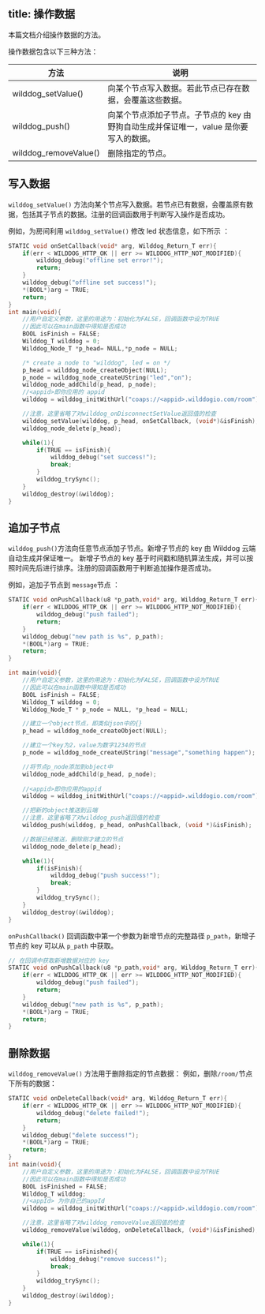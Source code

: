 title:  操作数据
---
本篇文档介绍操作数据的方法。

操作数据包含以下三种方法：

方法 |  说明 
----|------
wilddog_setValue() | 向某个节点写入数据。若此节点已存在数据，会覆盖这些数据。 
wilddog_push() | 向某个节点添加子节点。子节点的 key 由野狗自动生成并保证唯一，value 是你要写入的数据。
wilddog_removeValue() | 删除指定的节点。

## 写入数据


`wilddog_setValue()` 方法向某个节点写入数据。若节点已有数据，会覆盖原有数据，包括其子节点的数据。注册的回调函数用于判断写入操作是否成功。

例如，为房间利用 `wilddog_setValue()` 修改 led 状态信息，如下所示 ：

```c
STATIC void onSetCallback(void* arg, Wilddog_Return_T err){
    if(err < WILDDOG_HTTP_OK || err >= WILDDOG_HTTP_NOT_MODIFIED){
        wilddog_debug("offline set error!");
        return;
    }
    wilddog_debug("offline set success!");
    *(BOOL*)arg = TRUE;
    return;
}
int main(void){
    //用户自定义参数，这里的用途为：初始化为FALSE，回调函数中设为TRUE
    //因此可以在main函数中得知是否成功
    BOOL isFinish = FALSE;
    Wilddog_T wilddog = 0;
    Wilddog_Node_T *p_head= NULL,*p_node = NULL;

    /* create a node to "wilddog", led = on */
    p_head = wilddog_node_createObject(NULL);
    p_node = wilddog_node_createUString("led","on");
    wilddog_node_addChild(p_head, p_node);
    //<appid>即你应用的 appid
    wilddog = wilddog_initWithUrl("coaps://<appid>.wilddogio.com/room");

    //注意，这里省略了对wilddog_onDisconnectSetValue返回值的检查
    wilddog_setValue(wilddog, p_head, onSetCallback, (void*)&isFinish);
    wilddog_node_delete(p_head);

    while(1){
        if(TRUE == isFinish){
            wilddog_debug("set success!");
            break;
        }
        wilddog_trySync();
    }
    wilddog_destroy(&wilddog);
}
```

## 追加子节点

`wilddog_push()`方法向任意节点添加子节点。新增子节点的 key 由 Wilddog  云端自动生成并保证唯一。 新增子节点的 key 基于时间戳和随机算法生成，并可以按照时间先后进行排序。注册的回调函数用于判断追加操作是否成功。

例如，追加子节点到 `message`节点 ：

```c
STATIC void onPushCallback(u8 *p_path,void* arg, Wilddog_Return_T err){
    if(err < WILDDOG_HTTP_OK || err >= WILDDOG_HTTP_NOT_MODIFIED){
        wilddog_debug("push failed");
        return;
    }
    wilddog_debug("new path is %s", p_path);
    *(BOOL*)arg = TRUE;
    return;
}

int main(void){
    //用户自定义参数，这里的用途为：初始化为FALSE，回调函数中设为TRUE
    //因此可以在main函数中得知是否成功
    BOOL isFinish = FALSE;
    Wilddog_T wilddog = 0;
    Wilddog_Node_T * p_node = NULL, *p_head = NULL;

    //建立一个object节点，即类似json中的{}
    p_head = wilddog_node_createObject(NULL);

    //建立一个key为2，value为数字1234的节点
    p_node = wilddog_node_createUString("message","something happen");

    //将节点p_node添加到object中
    wilddog_node_addChild(p_head, p_node);
    
    //<appid>即你应用的appid
    wilddog = wilddog_initWithUrl("coaps://<appid>.wilddogio.com/room");

    //把新的object推送到云端
    //注意，这里省略了对wilddog_push返回值的检查
    wilddog_push(wilddog, p_head, onPushCallback, (void *)&isFinish);

    //数据已经推送，删除刚才建立的节点
    wilddog_node_delete(p_head);

    while(1){
        if(isFinish){
            wilddog_debug("push success!");
            break;
        }
        wilddog_trySync();
    }
    wilddog_destroy(&wilddog);
}
```

`onPushCallback()` 回调函数中第一个参数为新增节点的完整路径 `p_path`，新增子节点的 key 可以从 `p_path` 中获取。

```c
// 在回调中获取新增数据对应的 key
STATIC void onPushCallback(u8 *p_path,void* arg, Wilddog_Return_T err){
    if(err < WILDDOG_HTTP_OK || err >= WILDDOG_HTTP_NOT_MODIFIED){
        wilddog_debug("push failed");
        return;
    }
    wilddog_debug("new path is %s", p_path);
    *(BOOL*)arg = TRUE;
    return;
}

```
## 删除数据

`wilddog_removeValue()` 方法用于删除指定的节点数据：
例如，删除`/room/`节点下所有的数据：

```c
STATIC void onDeleteCallback(void* arg, Wilddog_Return_T err){
    if(err < WILDDOG_HTTP_OK || err >= WILDDOG_HTTP_NOT_MODIFIED){
        wilddog_debug("delete failed!");
        return;
    }
    wilddog_debug("delete success!");
    *(BOOL*)arg = TRUE;
    return;
}
int main(void){
    //用户自定义参数，这里的用途为：初始化为FALSE，回调函数中设为TRUE
    //因此可以在main函数中得知是否成功
    BOOL isFinished = FALSE;
    Wilddog_T wilddog;
    //<appId> 为你自己的appId
    wilddog = wilddog_initWithUrl("coaps://<appid>.wilddogio.com/room");

    //注意，这里省略了对wilddog_removeValue返回值的检查
    wilddog_removeValue(wilddog, onDeleteCallback, (void*)&isFinished);

    while(1){
        if(TRUE == isFinished){
            wilddog_debug("remove success!");
            break;
        }
        wilddog_trySync();
    }
    wilddog_destroy(&wilddog);
}
```
